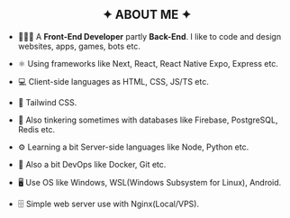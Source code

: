 
<h2 align="center">✦ ABOUT ME ✦</h2>

- 👨🏻‍💻 A **Front-End Developer** partly **Back-End**. I like to code and design websites, apps, games, bots etc.
  
- ⚛️ Using frameworks like Next, React, React Native Expo, Express etc.
  
- 💻 Client-side languages as HTML, CSS, JS/TS etc.
  
- 💙 Tailwind CSS.

- 💾 Also tinkering sometimes with databases like Firebase, PostgreSQL, Redis etc.
  
- ⚙️ Learning a bit Server-side languages like Node, Python etc.

- 🔁 Also a bit DevOps like Docker, Git etc.
  
- 🖥️ Use OS like Windows, WSL(Windows Subsystem for Linux), Android.

- 🗄️ Simple web server use with Nginx(Local/VPS).
